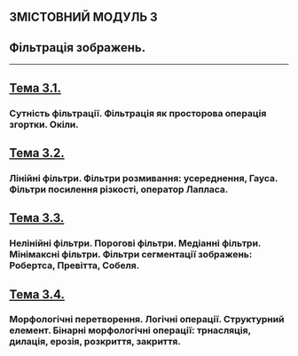 ## **ЗМІСТОВНИЙ МОДУЛЬ 3**
## **Фільтрація зображень.**
- - -
## [**Тема 3.1.**](20_21_DIP_Modulo_3_1.pdf)
### **Сутність фільтрації. Фільтрація як просторова операція згортки. Окіли.**
## [**Тема 3.2.**]()
### **Лінійні фільтри. Фільтри розмивання: усереднення, Гауса. Фільтри посилення різкості, оператор Лапласа.**
## [**Тема 3.3.**]()
### **Нелінійні фільтри. Порогові фільтри. Медіанні фільтри. Мінімаксні фільтри. Фільтри сегментації зображень: Робертса, Превітта, Собеля.**
## [**Тема 3.4.**]()
### **Морфологічні перетворення. Логічні операції. Структурний елемент.  Бінарні морфологічні операції: трнасляція, дилація, ерозія, розкриття, закриття.**
